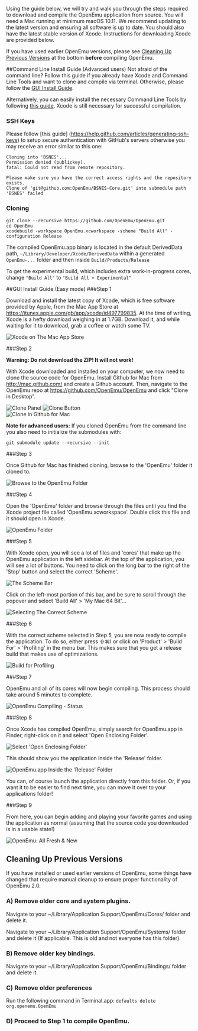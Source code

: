 Using the guide below, we will try and walk you through the steps required to download and compile the OpenEmu application from source. You will need a Mac running at minimum macOS 10.11. We recommend updating to the latest version and ensuring all software is up to date. You should also have the latest stable version of Xcode. Instructions for downloading Xcode are provided below.

If you have used earlier OpenEmu versions, please see [Cleaning Up Previous Versions](https://github.com/OpenEmu/OpenEmu/wiki/Compiling-From-Source-Guide#cleaning-up-previous-versions) at the bottom **before** compiling OpenEmu.

##Command Line Install Guide (Advanced users)
Not afraid of the command line? Follow this guide if you already have Xcode and Command Line Tools and want to clone and compile via terminal. Otherwise, please follow the [GUI Install Guide](https://github.com/OpenEmu/OpenEmu/wiki/Compiling-From-Source-Guide#gui-install-guide-easy-mode).

Alternatively, you can easily install the necessary Command Line Tools by following [this guide](http://www.computersnyou.com/2025/). Xcode is still necessary for successful compilation.

### SSH Keys
Please follow [this guide] (https://help.github.com/articles/generating-ssh-keys) to setup secure authentication with GitHub's servers otherwise you may receive an error similar to this one:
```
Cloning into 'BSNES'...
Permission denied (publickey).
fatal: Could not read from remote repository.

Please make sure you have the correct access rights and the repository exists.
Clone of 'git@github.com:OpenEmu/BSNES-Core.git' into submodule path 'BSNES' failed
```
### Cloning
```
git clone --recursive https://github.com/OpenEmu/OpenEmu.git
cd OpenEmu
xcodebuild -workspace OpenEmu.xcworkspace -scheme "Build All" -configuration Release
```
The compiled OpenEmu.app binary is located in the default DerivedData path, `~/Library/Developer/Xcode/DerivedData` within a generated `OpenEmu-...` folder and then inside `Build/Products/Release`

To get the experimental build, which includes extra work-in-progress cores, change `"Build All"` to `"Build All + Experimental"`

##GUI Install Guide (Easy mode)
###Step 1

Download and install the latest copy of Xcode, which is free software provided by Apple, from the Mac App Store at <https://itunes.apple.com/gb/app/xcode/id497799835>. At the time of writing, Xcode is a hefty download weighing in at 1.7GB. Download it, and while waiting for it to download, grab a coffee or watch some TV.

![Xcode on The Mac App Store](http://i.imgur.com/1w9V4no.png)

###Step 2

**Warning: Do not download the ZIP! It will not work!**

With Xcode downloaded and installed on your computer, we now need to clone the source code for OpenEmu. 
Install Github for Mac from <http://mac.github.com/> and create a Github account. Then, navigate to the OpenEmu repo at <https://github.com/OpenEmu/OpenEmu> and click "Clone in Desktop".

![Clone Panel](http://i.imgur.com/ePKEDcp.png)
![Clone Button](http://i.imgur.com/d3mwhwW.png)
<br />
![Clone in Github for Mac](http://i.imgur.com/I6ObkRI.png)

**Note for advanced users:**
If you cloned OpenEmu from the command line you also need to initialize the submodules with: 
````
git submodule update --recursive --init
````

###Step 3

Once Github for Mac has finished cloning, browse to the 'OpenEmu' folder it cloned to.

![Browse to the OpenEmu Folder](http://i.imgur.com/Vu815wF.png)

###Step 4

Open the 'OpenEmu' folder and browse through the files until you find the Xcode project file called 'OpenEmu.xcworkspace'. Double click this file and it should open in Xcode.

![OpenEmu Folder](http://i.imgur.com/pjtLaN7.png)

###Step 5

With Xcode open, you will see a lot of files and 'cores' that make up the OpenEmu application in the left sidebar. At the top of the application, you will see a lot of buttons. You need to click on the long bar to the right of the 'Stop' button and select the correct 'Scheme'.

![The Scheme Bar](http://i.imgur.com/64qjZJU.png)

Click on the left-most portion of this bar, and be sure to scroll through the popover and select 'Build All' > 'My Mac 64 Bit'...

![Selecting The Correct Scheme](http://i.imgur.com/nnlLkfu.png)

###Step 6

With the correct scheme selected in Step 5, you are now ready to compile the application. To do so, either press ⇧⌘I or click on 'Product' > 'Build For' > 'Profiling' in the menu bar. This makes sure that you get a release build that makes use of optimizations.

![Build for Profiling](http://f.cl.ly/items/1Z3G1G3X3E332Q0f0Q3T/profiling.png)

###Step 7

OpenEmu and all of its cores will now begin compiling. This process should take around 5 minutes to complete.

![OpenEmu Compiling - Status](http://i.imgur.com/j2LIMTg.png)

###Step 8

Once Xcode has compiled OpenEmu, simply search for OpenEmu.app in Finder, right-click on it and select 'Open Enclosing Folder'.

![Select 'Open Enclosing Folder'](http://i.imgur.com/tgI8f6k.png)

This should show you the application inside the 'Release' folder.

![OpenEmu.app Inside the 'Release' Folder](http://i.imgur.com/mJAl02C.png)

You can, of course launch the application directly from this folder. Or, if you want it to be easier to find next time, you can move it over to your applications folder!

###Step 9

From here, you can begin adding and playing your favorite games and using the application as normal (assuming that the source code you downloaded is in a usable state!)

![OpenEmu: All Fresh & New](http://i.imgur.com/GrsCjf5.png)

## Cleaning Up Previous Versions

If you have installed or used earlier versions of OpenEmu, some things have changed that require manual cleanup to ensure proper functionality of OpenEmu 2.0.

### A) Remove older core and system plugins.

Navigate to your ~/Library/Application Support/OpenEmu/Cores/ folder and delete it.

Navigate to your ~/Library/Application Support/OpenEmu/Systems/ folder and delete it (If applicable. This is old and not everyone has this folder).

### B) Remove older key bindings.

Navigate to your ~/Library/Application Support/OpenEmu/Bindings/ folder and delete it.

### C) Remove older preferences

Run the following command in Terminal.app: `defaults delete org.openemu.OpenEmu`

### D) Proceed to Step 1 to compile OpenEmu.